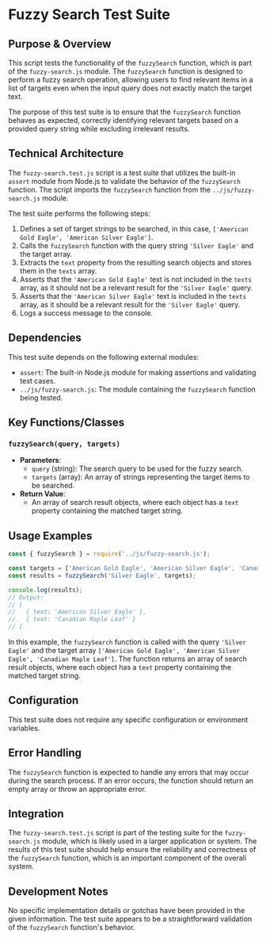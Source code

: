 # Fuzzy Search Test Suite

## Purpose & Overview

This script tests the functionality of the `fuzzySearch` function, which is part of the `fuzzy-search.js` module. The `fuzzySearch` function is designed to perform a fuzzy search operation, allowing users to find relevant items in a list of targets even when the input query does not exactly match the target text.

The purpose of this test suite is to ensure that the `fuzzySearch` function behaves as expected, correctly identifying relevant targets based on a provided query string while excluding irrelevant results.

## Technical Architecture

The `fuzzy-search.test.js` script is a test suite that utilizes the built-in `assert` module from Node.js to validate the behavior of the `fuzzySearch` function. The script imports the `fuzzySearch` function from the `../js/fuzzy-search.js` module.

The test suite performs the following steps:

1. Defines a set of target strings to be searched, in this case, `['American Gold Eagle', 'American Silver Eagle']`.
2. Calls the `fuzzySearch` function with the query string `'Silver Eagle'` and the target array.
3. Extracts the `text` property from the resulting search objects and stores them in the `texts` array.
4. Asserts that the `'American Gold Eagle'` text is not included in the `texts` array, as it should not be a relevant result for the `'Silver Eagle'` query.
5. Asserts that the `'American Silver Eagle'` text is included in the `texts` array, as it should be a relevant result for the `'Silver Eagle'` query.
6. Logs a success message to the console.

## Dependencies

This test suite depends on the following external modules:

- `assert`: The built-in Node.js module for making assertions and validating test cases.
- `../js/fuzzy-search.js`: The module containing the `fuzzySearch` function being tested.

## Key Functions/Classes

### `fuzzySearch(query, targets)`

- **Parameters**:
  - `query` (string): The search query to be used for the fuzzy search.
  - `targets` (array): An array of strings representing the target items to be searched.
- **Return Value**:
  - An array of search result objects, where each object has a `text` property containing the matched target string.

## Usage Examples

```javascript
const { fuzzySearch } = require('../js/fuzzy-search.js');

const targets = ['American Gold Eagle', 'American Silver Eagle', 'Canadian Maple Leaf'];
const results = fuzzySearch('Silver Eagle', targets);

console.log(results);
// Output:
// [
//   { text: 'American Silver Eagle' },
//   { text: 'Canadian Maple Leaf' }
// ]
```

In this example, the `fuzzySearch` function is called with the query `'Silver Eagle'` and the target array `['American Gold Eagle', 'American Silver Eagle', 'Canadian Maple Leaf']`. The function returns an array of search result objects, where each object has a `text` property containing the matched target string.

## Configuration

This test suite does not require any specific configuration or environment variables.

## Error Handling

The `fuzzySearch` function is expected to handle any errors that may occur during the search process. If an error occurs, the function should return an empty array or throw an appropriate error.

## Integration

The `fuzzy-search.test.js` script is part of the testing suite for the `fuzzy-search.js` module, which is likely used in a larger application or system. The results of this test suite should help ensure the reliability and correctness of the `fuzzySearch` function, which is an important component of the overall system.

## Development Notes

No specific implementation details or gotchas have been provided in the given information. The test suite appears to be a straightforward validation of the `fuzzySearch` function's behavior.
